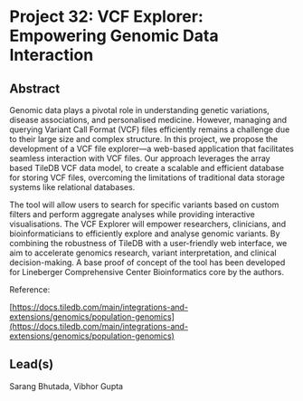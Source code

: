 # Project 32: VCF Explorer: Empowering Genomic Data Interaction

## Abstract

Genomic data plays a pivotal role in understanding genetic variations, disease associations, and personalised medicine. However, managing and querying Variant Call Format (VCF) files efficiently remains a challenge due to their large size and complex structure. In this project, we propose the development of a VCF file explorer—a web-based application that facilitates seamless interaction with VCF files. Our approach leverages the array based TileDB VCF data model, to create a scalable and efficient database for storing VCF files, overcoming the limitations of traditional data storage systems like relational databases. 

The tool will allow users to search for specific variants based on custom filters and perform aggregate analyses while providing interactive visualisations. The VCF Explorer will empower researchers, clinicians, and bioinformaticians to efficiently explore and analyse genomic variants. By combining the robustness of TileDB with a user-friendly web interface, we aim to accelerate genomics research, variant interpretation, and clinical decision-making. A base proof of concept of the tool has been developed for Lineberger Comprehensive Center Bioinformatics core by the authors.

Reference:

[https://docs.tiledb.com/main/integrations-and-extensions/genomics/population-genomics](https://docs.tiledb.com/main/integrations-and-extensions/genomics/population-genomics)

## Lead(s)

Sarang Bhutada, Vibhor Gupta

